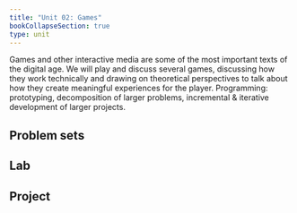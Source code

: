 ```yaml
---
title: "Unit 02: Games"
bookCollapseSection: true
type: unit
---
```


Games and other interactive media are some of the most important texts of the digital age. We will play and discuss several games, discussing how they work technically and drawing on theoretical perspectives to talk about how they create meaningful experiences for the player. Programming: prototyping, decomposition of larger problems, incremental & iterative development of larger projects.

## Problem sets


## Lab


## Project
